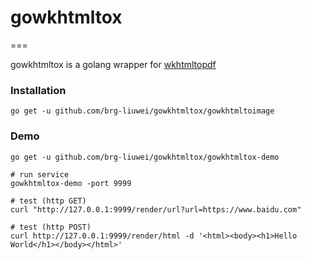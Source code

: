 # gowkhtmltox
===

gowkhtmltox is a golang wrapper for [wkhtmltopdf](https://github.com/wkhtmltopdf/wkhtmltopdf)

### Installation

    go get -u github.com/brg-liuwei/gowkhtmltox/gowkhtmltoimage

### Demo

    go get -u github.com/brg-liuwei/gowkhtmltox/gowkhtmltox-demo

    # run service
    gowkhtmltox-demo -port 9999

    # test (http GET)
    curl "http://127.0.0.1:9999/render/url?url=https://www.baidu.com"

    # test (http POST)
    curl http://127.0.0.1:9999/render/html -d '<html><body><h1>Hello World</h1></body></html>'
